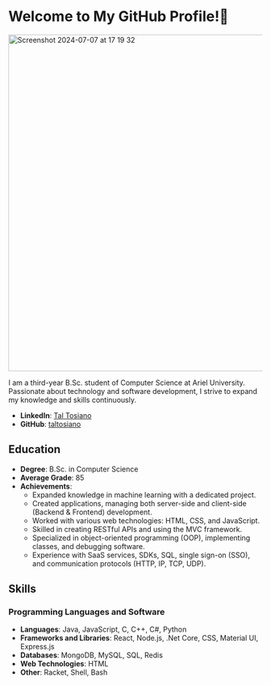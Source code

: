 
# Welcome to My GitHub Profile!👋
<img width="666" alt="Screenshot 2024-07-07 at 17 19 32" src="https://github.com/taltosiano/taltosiano/assets/94299489/bcdf7631-2bf6-4fb0-9e44-0ac223d277e9">

I am a third-year B.Sc. student of Computer Science at Ariel University. Passionate about technology and software development, I strive to expand my knowledge and skills continuously. 

- **LinkedIn**: [Tal Tosiano](https://www.linkedin.com/in/tal-tosiano-456710230)
- **GitHub**: [taltosiano](https://github.com/taltosiano)
## Education
- **Degree**: B.Sc. in Computer Science
- **Average Grade**: 85
- **Achievements**:
  - Expanded knowledge in machine learning with a dedicated project.
  - Created applications, managing both server-side and client-side (Backend & Frontend) development.
  - Worked with various web technologies: HTML, CSS, and JavaScript.
  - Skilled in creating RESTful APIs and using the MVC framework.
  - Specialized in object-oriented programming (OOP), implementing classes, and debugging software.
  - Experience with SaaS services, SDKs, SQL, single sign-on (SSO), and communication protocols (HTTP, IP, TCP, UDP).
 
## Skills

### Programming Languages and Software
- **Languages**: Java, JavaScript, C, C++, C#, Python
- **Frameworks and Libraries**: React, Node.js, .Net Core, CSS, Material UI, Express.js
- **Databases**: MongoDB, MySQL, SQL, Redis
- **Web Technologies**: HTML
- **Other**: Racket, Shell, Bash
